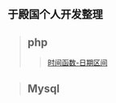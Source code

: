 ##  于殿国个人开发整理

> ## php
>
> > [时间函数-日期区间](https://github.com/yudianguo/codebase/blob/master/php/date.php)

> ## Mysql

